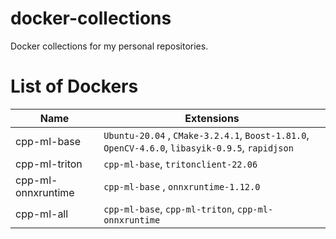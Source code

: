 # docker-collections
Docker collections for my personal repositories.

# List of Dockers
| Name | Extensions |
| ---- | ---------- |
| cpp-ml-base | `Ubuntu-20.04` , `CMake-3.2.4.1`, `Boost-1.81.0`, `OpenCV-4.6.0`, `libasyik-0.9.5`, `rapidjson` |
| cpp-ml-triton | `cpp-ml-base`, `tritonclient-22.06` |
| cpp-ml-onnxruntime | `cpp-ml-base` , `onnxruntime-1.12.0` |
| cpp-ml-all | `cpp-ml-base`, `cpp-ml-triton`, `cpp-ml-onnxruntime` |

